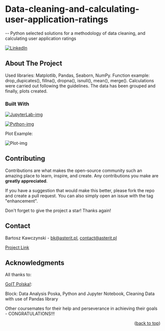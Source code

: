# Data-cleaning-and-calculating-user-application-ratings
-- Python selected solutions for a methodology of data cleaning, and calculating user application ratings
<a name="readme-top"></a>

[![LinkedIn][linkedin-shield]][linkedin-url]


## About The Project

<!-- [![Product Name Screen Shot][product-screenshot]](https://example.com) -->

Used libraries: Matplotlib, Pandas, Seaborn, NumPy.
Function example: drop_dupicates(), fillna(), dropna(), isnull(), mean(), merge().
Calculations were carried out following the guidelines.
The data has been grouped and finally, plots created.


### Built With

[![JupyterLab-img](https://github.com/BartoszKawczynski/Data-cleaning-and-calculating-user-application-ratings/assets/162443808/8da3ff57-2505-4590-bd36-e720d7c0766c)][JupyterLab]

[![Python-img](https://github.com/BartoszKawczynski/Data-cleaning-and-calculating-user-application-ratings/assets/162443808/c9a416f8-82e5-46ba-90c5-feef3cddd6ba)][Python]

Plot Example:

![Plot-img](https://github.com/BartoszKawczynski/Data-cleaning-and-calculating-user-application-ratings/assets/162443808/0f00e17d-352e-42ed-9157-e314fc894a5f)



## Contributing

Contributions are what makes the open-source community such an amazing place to learn, inspire, and create. Any contributions you make are **greatly appreciated**.

If you have a suggestion that would make this better, please fork the repo and create a pull request. You can also simply open an issue with the tag "enhancement".

Don't forget to give the project a star! Thanks again!


## Contact

Bartosz Kawczynski - bk@asterit.pl, contact@asterit.pl

[Project Link]


## Acknowledgments

All thanks to:

[GoIT Polska!]:

Block: Data Analysis Poska, Python and Jupyter Notebook, Cleaning Data with use of Pandas library

Other coursemates for their help and perseverance in achieving their goals - CONGRATULATIONS!!!

<p align="right">(<a href="#readme-top">back to top</a>)</p>

[linkedin-shield]: https://img.shields.io/badge/-LinkedIn-black.svg?style=for-the-badge&logo=linkedin&colorB=555
[linkedin-url]: https://www.linkedin.com/in/bartosz-kawczy%C5%84ski-667770252/
<!-- [product-screenshot]: images/screenshot.png -->
[JupyterLab]: https://jupyter.org/
[Project Link]: https://github.com/BartoszKawczynski/Data-cleaning-and-calculating-user-application-ratings/tree/main
[GoIT Polska!]: https://goit.global/pl/
[Python]: https://www.python.org/
